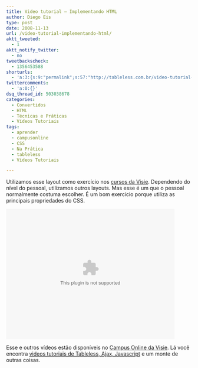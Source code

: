 ```yaml
---
title: Video tutorial – Implementando HTML
author: Diego Eis
type: post
date: 2008-11-13
url: /video-tutorial-implementando-html/
aktt_tweeted:
  - 1
aktt_notify_twitter:
  - no
tweetbackscheck:
  - 1356453588
shorturls:
  - 'a:3:{s:9:"permalink";s:57:"http://tableless.com.br/video-tutorial-implementando-html";s:7:"tinyurl";s:26:"http://tinyurl.com/3l5vqqt";s:4:"isgd";s:19:"http://is.gd/EtMmeD";}'
twittercomments:
  - 'a:0:{}'
dsq_thread_id: 503038678
categories:
  - Convertidos
  - HTML
  - Técnicas e Práticas
  - Vídeos Tutoriais
tags:
  - aprender
  - campusonline
  - CSS
  - Na Prática
  - tableless
  - Vídeos Tutoriais

---
```

Utilizamos esse layout como exercício nos [cursos da Visie][1]. Dependendo do nível do pessoal, utilizamos outros layouts. Mas esse é um que o pessoal normalmente costuma escolher. É um bom exercício porque utiliza as principais propriedades do CSS.<!--more-->

<embed src="http://visie.com.br/campus/static/mediaplayer.swf" width="457" height="353" allowscriptaccess="always" allowfullscreen="true" flashvars="height=353&#038;width=457&#038;file=http://visie.com.br/campus/flv/60.flv&#038;image=http://visie.com.br/campus/static/visie.jpg" />


Esse e outros vídeos estão disponíveis no [Campus Online da Visie][2]. Lá você encontra [videos tutoriais de Tableless, Ajax, Javascript][2] e um monte de outras coisas.

 [1]: http://visie.com.br/treinamento/
 [2]: http://visie.com.br/campus/